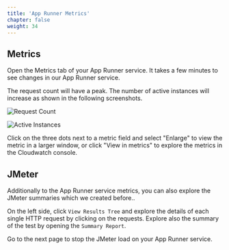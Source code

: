 ```yaml
---
title: 'App Runner Metrics'
chapter: false
weight: 34
---
```


## Metrics

Open the Metrics tab of your App Runner service.
It takes a few minutes to see changes in our App Runner service.

The request count will have a peak. The number of active instances will increase as shown in the following screenshots.

![Request Count](/images/intermediate/autoscaling/service-autoscaling-request-count-new.png)

![Active Instances](/images/intermediate/autoscaling/service-autoscaling-active-instances-new.png)

Click on the three dots next to a metric field and select "Enlarge" to view the metric in a larger window, or click "View in metrics" to explore the metrics in the Cloudwatch console.

## JMeter

Additionally to the App Runner service metrics, you can also explore the JMeter summaries which we created before..

On the left side, click `View Results Tree` and explore the details of each single HTTP request by clicking on the requests. Explore also the summary of the test by opening the `Summary Report`.

Go to the next page to stop the JMeter load on your App Runner service.